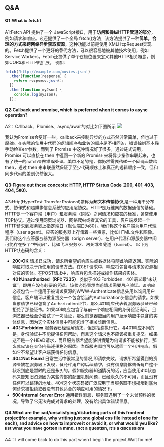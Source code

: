 ## Q&A
#### Q1:What is fetch?
A1:Fetch API 提供了一个 JavaScript接口，用于**访问和操纵HTTP管道的部分**，例如请求和响应。它还提供了一个全局 fetch()方法，该方法提供了一种**简单，合理的方式来跨网络异步获取资源**。这种功能以前是使用  XMLHttpRequest实现的。Fetch提供了一个更好的替代方法，可以很容易地被其他技术使用，例如 Service Workers。Fetch还提供了单个逻辑位置来定义其他HTTP相关概念，例如CORS和HTTP的扩展。
例如:
```js
fetch('http://example.com/movies.json')
  .then(function(response) {
    return response.json();
  })
  .then(function(myJson) {
    console.log(myJson);
  });
```
#### Q2:Callback and promise, which is preferred when it comes to async operation?
A2：Callback、Promise、async/await的对比如下图所示
![](https://pic1.zhimg.com/80/v2-be8f674422c9f30ffeaee88477ad2c84_hd.png)

我认为Promise会更好一些。callback来控制异步的方式虽然非常简单，但也过于原始。在实际的使用中代码的逻辑顺序和业务的顺序是不相同的，错误控制基本靠手动检查err参数。而到了 Promise 中这种情况好了很多，通过链式调用，Promise 可以直接在 then 中返回一个新的 Promise 来将异步操作串联起来，也有了统一的catch来做错误处理。美中不足的是，你仍然需要传递一个回调函数给 then，通过 then 来串联虽然保证了至少代码顺序上和真正的逻辑顺序一致，但和同步代码的差别仍然很大。
#### Q3:Figure out those concepts: HTTP, HTTP Status Code (200, 401, 403, 404, 500).
A3:Http(HyperText Transfer Protocol)被称为**超文本传输协议**,是一种用于分布式、协作式和超媒体信息系统的应用层协议。HTTP是万维网的数据通信的基础。HTTP是一个客户端（用户）和服务端（网站）之间请求和应答的标准，通常使用TCP协议。通过使用网页浏览器、网络爬虫或者其它的工具，客户端发起一个HTTP请求到服务器上指定端口（默认端口为80）。我们称这个客户端为用户代理程序（user agent）。应答的服务器上存储着一些资源，比如HTML文件和图像。我们称这个应答服务器为源服务器（origin server）。在用户代理和源服务器中间可能存在多个“中间层”，比如代理服务器、网关或者隧道（tunnel）。
以下为HTTP状态码的含义：
- **200:OK**
请求已成功，请求所希望的响应头或数据体将随此响应返回。实际的响应将取决于所使用的请求方法。在GET请求中，响应将包含与请求的资源相对应的实体。在POST请求中，响应将包含描述或操作结果的实体。
- **401:Unauthorized（RFC 7235）**
类似于403 Forbidden，401语义即“未认证”，即用户没有必要的凭据。该状态码表示当前请求需要用户验证。该响应必须包含一个适用于被请求资源的WWW-Authenticate信息头用以询问用户信息。客户端可以重复提交一个包含恰当的Authorization头信息的请求。如果当前请求已经包含了Authorization证书，那么401响应代表着服务器验证已经拒绝了那些证书。如果401响应包含了与前一个响应相同的身份验证询问，且浏览器已经至少尝试了一次验证，那么浏览器应当向用户展示响应中包含的实体信息，因为这个实体信息中可能包含了相关诊断信息。
- **403:Forbidden**
服务器已经理解请求，但是拒绝执行它。与401响应不同的是，身份验证并不能提供任何帮助，而且这个请求也不应该被重复提交。如果这不是一个HEAD请求，而且服务器希望能够讲清楚为何请求不能被执行，那么就应该在实体内描述拒绝的原因。当然服务器也可以返回一个404响应，假如它不希望让客户端获得任何信息。
- **404:Not Found**
日常生活中很常见的情况,即请求失败，请求所希望得到的资源未被在服务器上发现，但允许用户的后续请求。没有信息能够告诉用户这个状况到底是暂时的还是永久的。假如服务器知道情况的话，应当使用410状态码来告知旧资源因为某些内部的配置机制问题，已经永久的不可用，而且没有任何可以跳转的地址。404这个状态码被广泛应用于当服务器不想揭示到底为何请求被拒绝或者没有其他适合的响应可用的情况下。
- **500:Internal Server Error**
通用错误消息，服务器遇到了一个未曾预料的状况，导致了它无法完成对请求的处理。没有给出具体错误信息。
#### Q4:What are the bad/unsatisfying/disturbing parts of this frontend project(for example, why writing just one global css file instead of one for each), and advice on how to improve it or avoid it, or what would you like? list what you have gotten in mind. (not a question, it’s a discussion)
A4：I will come back to do this part when I begin the project.Wait for me!















